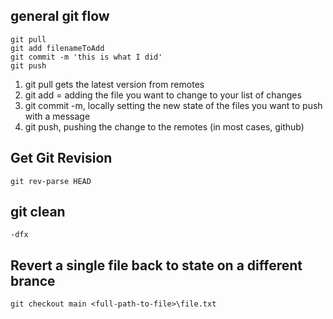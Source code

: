 ## general git flow
```
git pull 
git add filenameToAdd
git commit -m 'this is what I did'
git push
```
1. git pull gets the latest version from remotes
2. git add = adding the file you want to change to your list of changes
3. git commit -m, locally setting the new state of the files you want to push with a message
4. git push, pushing the change to the remotes (in most cases, github)

## Get Git Revision
```git rev-parse HEAD```
## git clean
```-dfx ```

## Revert a single file back to state on a different brance
```git checkout <branchThatHasTheStateYouWant> <full-path-to-file>\file.txt
git checkout main <full-path-to-file>\file.txt
```
